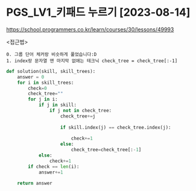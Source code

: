 # PGS_LV1_키패드 누르기 [2023-08-14]
https://school.programmers.co.kr/learn/courses/30/lessons/49993

<접근법>
``` 
0. 그룹 단어 체커랑 비슷하게 풀었습니다:D
1. index랑 문자열 맨 마지막 없애는 테크닉 check_tree = check_tree[:-1]
```



```python
def solution(skill, skill_trees):
    answer = 0
    for i in skill_trees:
        check=0
        check_tree=""
        for j in i:
            if j in skill:
                if j not in check_tree:
                    check_tree+=j
                    
                    if skill.index(j) == check_tree.index(j):
                    
                        check+=1
                    else:
                        check_tree=check_tree[:-1]
            else:
                check+=1
        if check == len(i):
            answer+=1
 
    return answer
```